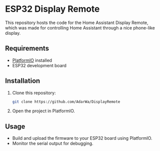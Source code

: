 # ESP32 Display Remote

This repository hosts the code for the Home Assistant Display Remote, which was made for controlling Home Assistant through a nice phone-like display.

## Requirements

- [PlatformIO](https://platformio.org/) installed
- ESP32 development board

## Installation

1. Clone this repository:
    ```bash
    git clone https://github.com/AdarWa/DisplayRemote
    ```
2. Open the project in PlatformIO.

## Usage

- Build and upload the firmware to your ESP32 board using PlatformIO.
- Monitor the serial output for debugging.